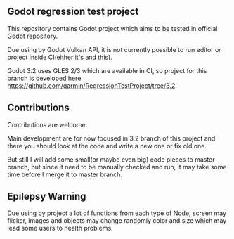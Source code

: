 ## Godot regression test project
This repository contains Godot project which aims to be tested in official Godot repository.

Due using by Godot Vulkan API, it is not currently possible to run editor or project inside CI(either it's and this).

Godot 3.2 uses GLES 2/3 which are available in CI, so project for this branch is developed here https://github.com/qarmin/RegressionTestProject/tree/3.2.

## Contributions 
Contributions are welcome.

Main development are for now focused in 3.2 branch of this project and there you should look at the code and write a new one or fix old one.

But still I will add some small(or maybe even big) code pieces to master branch, but since it need to be manually checked and run, it may take some time before I merge it to master branch.

## Epilepsy Warning
Due using by project a lot of functions from each type of Node, screen may flicker, images and objects may change randomly color and size which may lead some users to health problems.

